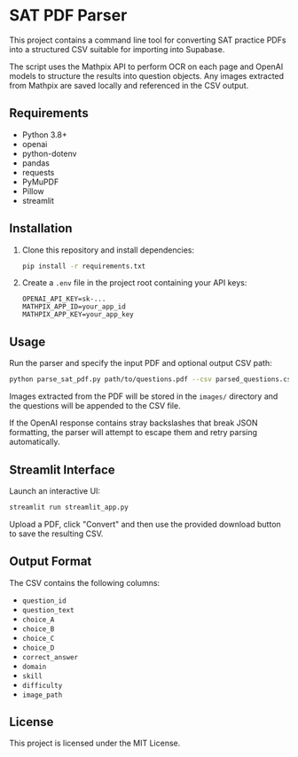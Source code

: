 # SAT PDF Parser

This project contains a command line tool for converting SAT practice PDFs into a structured CSV suitable for importing into Supabase.

The script uses the Mathpix API to perform OCR on each page and OpenAI models to structure the results into question objects. Any images extracted from Mathpix are saved locally and referenced in the CSV output.

## Requirements

- Python 3.8+
- openai
- python-dotenv
- pandas
- requests
- PyMuPDF
- Pillow
- streamlit
## Installation

1. Clone this repository and install dependencies:
   ```bash
   pip install -r requirements.txt
   ```

2. Create a `.env` file in the project root containing your API keys:
   ```env
   OPENAI_API_KEY=sk-...
   MATHPIX_APP_ID=your_app_id
   MATHPIX_APP_KEY=your_app_key
   ```

## Usage

Run the parser and specify the input PDF and optional output CSV path:

```bash
python parse_sat_pdf.py path/to/questions.pdf --csv parsed_questions.csv
```

Images extracted from the PDF will be stored in the `images/` directory and the questions will be appended to the CSV file.

If the OpenAI response contains stray backslashes that break JSON formatting,
the parser will attempt to escape them and retry parsing automatically.

## Streamlit Interface

Launch an interactive UI:
```bash
streamlit run streamlit_app.py
```
Upload a PDF, click "Convert" and then use the provided download button to save the resulting CSV.


## Output Format

The CSV contains the following columns:
- `question_id`
- `question_text`
- `choice_A`
- `choice_B`
- `choice_C`
- `choice_D`
- `correct_answer`
- `domain`
- `skill`
- `difficulty`
- `image_path`

## License

This project is licensed under the MIT License.
